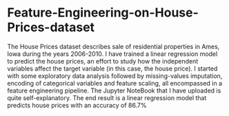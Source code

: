 # Feature-Engineering-on-House-Prices-dataset

The House Prices dataset describes sale of residential properties in Ames, Iowa during the years 2006-2010. I have trained a linear regression model to predict the house prices, an effort to study how the independent variables affect the target variable (in this case, the house price). I started with some exploratory data analysis followed by missing-values imputation, encoding of categorical variables and feature scaling, all encompassed in a feature engineering pipeline. The Jupyter NoteBook that I have uploaded is quite self-explanatory. The end result is a linear regression model that predicts house prices with an accuracy of 86.7%

